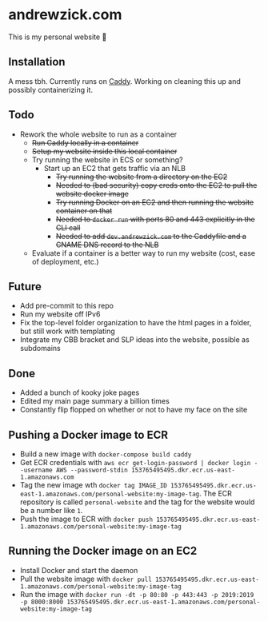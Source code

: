 # andrewzick.com

This is my personal website :tada:

## Installation

A mess tbh. Currently runs on [Caddy](https://github.com/caddyserver/caddy/). Working on cleaning this up and possibly containerizing it.

## Todo
- Rework the whole website to run as a container
  - ~~Run Caddy locally in a container~~
  - ~~Setup my website inside this local container~~
  - Try running the website in ECS or something?
  	- Start up an EC2 that gets traffic via an NLB
  		- ~~Try running the website from a directory on the EC2~~
  		- ~~Needed to (bad security) copy creds onto the EC2 to pull the website docker image~~
  		- ~~Try running Docker on an EC2 and then running the website container on that~~
  		- ~~Needed to `docker run` with ports 80 and 443 explicitly in the CLI call~~
  		- ~~Needed to add `dev.andrewzick.com` to the Caddyfile and a CNAME DNS record to the NLB~~
  - Evaluate if a container is a better way to run my website (cost, ease of deployment, etc.)


## Future
- Add pre-commit to this repo
- Run my website off IPv6
- Fix the top-level folder organization to have the html pages in a folder, but still work with templating
- Integrate my CBB bracket and SLP ideas into the website, possible as subdomains


## Done
- Added a bunch of kooky joke pages
- Edited my main page summary a billion times
- Constantly flip flopped on whether or not to have my face on the site

###

## Pushing a Docker image to ECR
- Build a new image with `docker-compose build caddy`
- Get ECR credentials with `aws ecr get-login-password | docker login --username AWS --password-stdin 153765495495.dkr.ecr.us-east-1.amazonaws.com`
- Tag the new image wth `docker tag IMAGE_ID 153765495495.dkr.ecr.us-east-1.amazonaws.com/personal-website:my-image-tag`. The ECR repository is called `personal-website` and the tag for the website would be a number like `1`.
- Push the image to ECR with `docker push 153765495495.dkr.ecr.us-east-1.amazonaws.com/personal-website:my-image-tag`

## Running the Docker image on an EC2
- Install Docker and start the daemon
- Pull the website image with `docker pull 153765495495.dkr.ecr.us-east-1.amazonaws.com/personal-website:my-image-tag`
- Run the image with `docker run -dt -p 80:80 -p 443:443 -p 2019:2019 -p 8000:8000 153765495495.dkr.ecr.us-east-1.amazonaws.com/personal-website:my-image-tag`